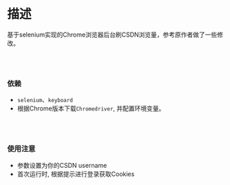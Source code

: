 # 描述
基于selenium实现的Chrome浏览器后台刷CSDN浏览量，参考原作者做了一些修改。

<br>
<br>

### 依赖
* `selenium`、`keyboard` 
* 根据Chrome版本下载`Chromedriver`,  并配置环境变量。

<br>
<br>


### 使用注意
* 参数设置为你的CSDN username
* 首次运行时, 根据提示进行登录获取Cookies


